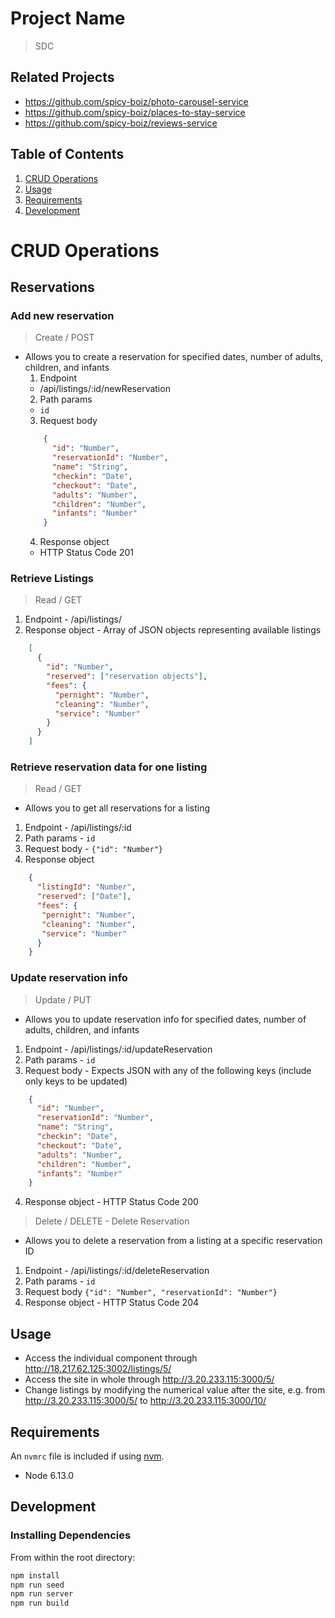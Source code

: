# Project Name
> SDC
## Related Projects

  - https://github.com/spicy-boiz/photo-carousel-service
  - https://github.com/spicy-boiz/places-to-stay-service
  - https://github.com/spicy-boiz/reviews-service

## Table of Contents

1. [CRUD Operations](#CRUD)
1. [Usage](#Usage)
1. [Requirements](#requirements)
1. [Development](#development)

# CRUD Operations

  ## Reservations

### Add new reservation
  > Create / POST
- Allows you to create a reservation for specified dates, number of adults, children, and infants
  1. Endpoint
    - /api/listings/:id/newReservation
  2. Path params
    - `id`
  3. Request body
  ```json
      {
        "id": "Number",
        "reservationId": "Number",
        "name": "String",
        "checkin": "Date",
        "checkout": "Date",
        "adults": "Number",
        "children": "Number",
        "infants": "Number"
      }
  ```
  4. Response object
    - HTTP Status Code 201

### Retrieve Listings
  > Read / GET
  1. Endpoint
    - /api/listings/
  2. Response object - Array of JSON objects representing available listings
  ```json
      [
        {
          "id": "Number",
          "reserved": ["reservation objects"],
          "fees": {
            "pernight": "Number",
            "cleaning": "Number",
            "service": "Number"
          }
        }
      ]
  ```

### Retrieve reservation data for one listing
  > Read / GET
  - Allows you to get all reservations for a listing
  1. Endpoint
    - /api/listings/:id
  2. Path params
    - `id`
  3. Request body
    - `{"id": "Number"}`
  4. Response object
  ```json
      {
        "listingId": "Number",
        "reserved": ["Date"],
        "fees": {
         "pernight": "Number",
         "cleaning": "Number",
         "service": "Number"
        }
      }
  ```

### Update reservation info
  > Update / PUT
  - Allows you to update reservation info for specified dates, number of adults, children, and infants
  1. Endpoint
    - /api/listings/:id/updateReservation
  2. Path params
    - `id`
  3. Request body - Expects JSON with any of the following keys (include only keys to be updated)
  ```json
      {
        "id": "Number",
        "reservationId": "Number",
        "name": "String",
        "checkin": "Date",
        "checkout": "Date",
        "adults": "Number",
        "children": "Number",
        "infants": "Number"
      }
  ```
  4. Response object
    - HTTP Status Code 200

  > Delete / DELETE - Delete Reservation
  - Allows you to delete a reservation from a listing at a specific reservation ID
  1. Endpoint
    - /api/listings/:id/deleteReservation
  2. Path params
    - `id`
  3. Request body
    `{"id": "Number", "reservationId": "Number"}`
  4. Response object
    - HTTP Status Code 204

## Usage

- Access the individual component through http://18.217.62.125:3002/listings/5/
- Access the site in whole through http://3.20.233.115:3000/5/
- Change listings by modifying the numerical value after the site, e.g. from http://3.20.233.115:3000/5/ to http://3.20.233.115:3000/10/

## Requirements

An `nvmrc` file is included if using [nvm](https://github.com/creationix/nvm).

- Node 6.13.0

## Development

### Installing Dependencies

From within the root directory:

```sh
npm install
npm run seed
npm run server
npm run build

